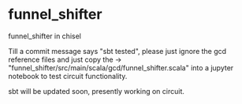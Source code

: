 # funnel_shifter
funnel_shifter in chisel

Till a commit message says "sbt tested", please just ignore the gcd reference files and just copy the -> "funnel_shifter/src/main/scala/gcd/funnel_shifter.scala" into a jupyter notebook to test circuit functionality. 

sbt will be updated soon, presently working on circuit.
